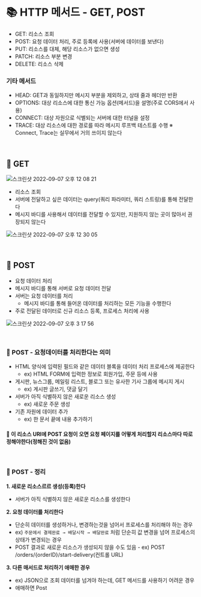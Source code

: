 # 📚 HTTP 메서드 - GET, POST
- GET: 리소스 조회
- POST: 요청 데이터 처리, 주로 등록에 사용(서버에 데이터를 보낸다) 
- PUT: 리소스를 대체, 해당 리소스가 없으면 생성 
- PATCH: 리소스 부분 변경
- DELETE: 리소스 삭제

### 기타 메서드
- HEAD: GET과 동일하지만 메시지 부분을 제외하고, 상태 줄과 헤더만 반환 
- OPTIONS: 대상 리소스에 대한 통신 가능 옵션(메서드)을 설명(주로 CORS에서 사용)
- CONNECT: 대상 자원으로 식별되는 서버에 대한 터널을 설정
- TRACE: 대상 리소스에 대한 경로를 따라 메시지 루프백 테스트를 수행
※ Connect, Trace는 실무에서 거의 쓰이지 않는다

<br>


## 🔎 GET

![스크린샷 2022-09-07 오후 12 08 21](https://user-images.githubusercontent.com/101084642/188779999-536b83ee-c216-47d5-a4b9-2cdec125e6b6.png)

- 리소스 조회
- 서버에 전달하고 싶은 데이터는 query(쿼리 파라미터, 쿼리 스트링)를 통해 전달한다
- 메시지 바디를 사용해서 데이터를 전달할 수 있지만, 지원하지 않는 곳이 많아서 권장되지 않는다

![스크린샷 2022-09-07 오후 12 30 05](https://user-images.githubusercontent.com/101084642/188782487-85ccf530-2e66-41e9-883d-17d6f5da27b8.png)



<br>

## 🔎 POST
- 요청 데이터 처리
- 메시지 바디를 통해 서버로 요청 데이터 전달
- 서버는 요청 데이터를 처리
  - 메시지 바디를 통해 들어온 데이터를 처리하는 모든 기능을 수행한다
- 주로 전달된 데이터로 신규 리소스 등록, 프로세스 처리에 사용  

![스크린샷 2022-09-07 오후 3 17 56](https://user-images.githubusercontent.com/101084642/188803009-186be3c8-1ad2-4396-87bd-52c4406beeb8.png)

<br>

### 📌 POST - 요청데이터를 처리한다는 의미
- HTML 양식에 입력된 필드와 같은 데이터 블록을 데이터 처리 프로세스에 제공한다
  - ex) HTML FORM에 입력한 정보로 회원가입, 주문 등에 사용
- 게시판, 뉴스그룹, 메일링 리스트, 블로그 또는 유사한 기사 그룹에 메시지 게시
  - ex) 게시판 글쓰기, 댓글 달기
- 서버가 아직 식별하지 않은 새로운 리소스 생성
  - ex) 새로운 주문 생성
- 기존 자원에 데이터 추가
  - ex) 한 문서 끝에 내용 추가하기 <br>
#### 🌟 이 리소스 URI에 POST 요청이 오면 요청 페이지를 어떻게 처리할지 리소스마다 따로 정해야한다(정해진 것이 없음)

<br>

### 📌 POST - 정리
**1. 새로운 리소스르르 생성(등록)한다** 
  - 서버가 아직 식별하지 않은 새로운 리소스를 생성한다  <br>



**2.  요청 데이터를 처리한다**  <br>
  -  단순히 데이터를 생성하거나, 변경하는것을 넘어서 프로세스를 처리해야 하는 경우
  -  ex) `주문에서 결제완료 → 배달시작 → 배달완료` 처럼 단순히 값 변경을 넘어 프로세스의 상태가 변경되는 경우
  -  POST 결과로 새로운 리소스가 생성되지 않을 수도 있음
    - ex) POST /orders/{orderID}/start-delivery(컨트롤 URL)    <br>


**3. 다른 매서드로 처리하기 애매한 경우**  <br>
  - ex) JSON으로 조회 데이터를 넘겨야 하는데, GET 메서드를 사용하기 어려운 경우
  - 애매하면 Post 



